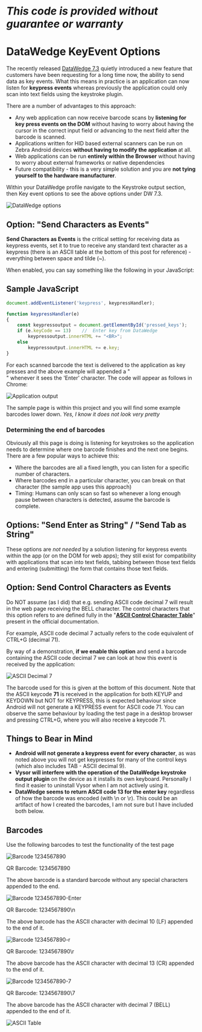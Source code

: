 *This code is provided without guarantee or warranty*
=========================================================

# DataWedge KeyEvent Options

The recently released [DataWedge 7.3](http://techdocs.zebra.com/datawedge/latest/guide/output/keystroke/) quietly introduced a new feature that customers have been requesting for a long time now, the ability to send data as key events.  What this means in practice is an application can now listen for **keypress events** whereas previously the application could only scan into text fields using the keystroke plugin.

There are a number of advantages to this approach:

- Any web application can now receive barcode scans by **listening for key press events on the DOM** without having to worry about having the cursor in the correct input field or advancing to the next field after the barcode is scanned.
- Applications written for HID based external scanners can be run on Zebra Android devices **without having to modify the application** at all.
- Web applications can be run **entirely within the Browser** without having to worry about external frameworks or native dependencies
- Future compatibility - this is a very simple solution and you are **not tying yourself to the hardware manufacturer**.

Within your DataWedge profile navigate to the Keystroke output section, then Key event options to see the above options under DW 7.3.

![DataWedge options](https://raw.githubusercontent.com/darryncampbell/DataWedge-KeyEvent-Options/master/screenshots/datawedge-key-options1.jpg)

## Option: "Send Characters as Events"

**Send Characters as Events** is the critical setting for receiving data as keypress events, set it to true to receive any standard text character as a keypress (there is an ASCII table at the bottom of this post for reference) - everything between space and tilde (~).

When enabled, you can say something like the following in your JavaScript:

## Sample JavaScript
```javascript
document.addEventListener('keypress', keypressHandler);

function keypressHandler(e) 
{
    const keypressoutput = document.getElementById('pressed_keys');
    if (e.keyCode == 13)    //  Enter key from DataWedge
        keypressoutput.innerHTML += "<BR>";
    else
        keypressoutput.innerHTML += e.key;
}
```

For each scanned barcode the text is delivered to the application as key presses and the above example will appended a "<BR>" whenever it sees the 'Enter' character.  The code will appear as follows in Chrome:

![Application output](https://raw.githubusercontent.com/darryncampbell/DataWedge-KeyEvent-Options/master/screenshots/app.png)

The sample page is within this project and you will find some example barcodes lower down.  *Yes, I know it does not look very pretty*

### Determining the end of barcodes

Obviously all this page is doing is listening for keystrokes so the application needs to determine where one barcode finishes and the next one begins.  There are a few popular ways to achieve this:

- Where the barcodes are all a fixed length, you can listen for a specific number of characters.
- Where barcodes end in a particular character, you can break on that character (the sample app uses this approach)
- Timing: Humans can only scan so fast so whenever a long enough pause between characters is detected, assume the barcode is complete.

## Options: "Send Enter as String" / "Send Tab as String"

These options are *not needed* by a solution listening for keypress events within the app (or on the DOM for web apps); they still exist for compatibility with applications that scan into text fields, tabbing between those text fields and entering (submitting) the form that contains those text fields.

## Option: Send Control Characters as Events

Do NOT assume (as I did) that e.g. sending ASCII code decimal 7 will result in the web page receiving the BELL character.  The control characters that this option refers to are defined fully in the "**[ASCII Control Character Table](http://techdocs.zebra.com/datawedge/latest/guide/output/keystroke/#asciicontrolcharactertable)**" present in the official documentation.

For example, ASCII code decimal 7 actually refers to the code equivalent of CTRL+G (decimal 71).

By way of a demonstration, **if we enable this option** and send a barcode containing the ASCII code decimal 7 we can look at how this event is received by the application:

![ASCII Decimal 7](https://raw.githubusercontent.com/darryncampbell/DataWedge-KeyEvent-Options/master/screenshots/ctrl-plus-g.png)

The barcode used for this is given at the bottom of this document.  Note that the ASCII keycode **71** is received in the application for both KEYUP and KEYDOWN but NOT for KEYPRESS, this is expected behaviour since Android will not generate a KEYPRESS event for ASCII code 71.  You can observe the same behaviour by loading the test page in a desktop browser and pressing CTRL+G, where you will also receive a keycode 71.

## Things to Bear in Mind

- **Android will not generate a keypress event for every character**, as was noted above you will not get keypresses for many of the control keys (which also includes TAB - ASCII decimal 9).
- **Vysor will interfere with the operation of the DataWedge keystroke output plugin** on the device as it installs its own keyboard.  Personally I find it easier to uninstall Vysor when I am not actively using it. 
- **DataWedge seems to return ASCII code 13 for the enter key** regardless of how the barcode was encoded (with \n or \r).  This could be an artifact of how I created the barcodes, I am not sure but I have included both below.

## Barcodes

Use the following barcodes to test the functionality of the test page

![Barcode 1234567890](https://raw.githubusercontent.com/darryncampbell/DataWedge-KeyEvent-Options/master/barcodes/1234567890.png)

QR Barcode: 1234567890

The above barcode is a standard barcode without any special characters appended to the end.

![Barcode 1234567890-Enter](https://raw.githubusercontent.com/darryncampbell/DataWedge-KeyEvent-Options/master/barcodes/1234567890-Enter.gif)

QR Barcode: 1234567890\n

The above barcode has the ASCII character with decimal 10 (LF) appended to the end of it.

![Barcode 1234567890-r](https://raw.githubusercontent.com/darryncampbell/DataWedge-KeyEvent-Options/master/barcodes/1234567890-r.gif)

QR Barcode: 1234567890\r

The above barcode has the ASCII character with decimal 13 (CR) appended to the end of it.

![Barcode 1234567890-7](https://raw.githubusercontent.com/darryncampbell/DataWedge-KeyEvent-Options/master/barcodes/1234567890-7.gif)

QR Barcode: 1234567890\7

The above barcode has the ASCII character with decimal 7 (BELL) appended to the end of it.

![ASCII Table](https://raw.githubusercontent.com/darryncampbell/DataWedge-KeyEvent-Options/master/screenshots/ascii-codes-table.png)
